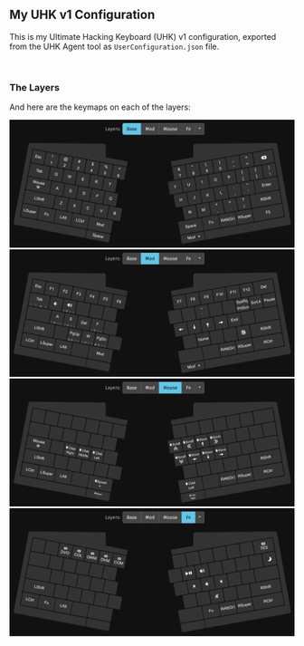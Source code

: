 ## My UHK v1 Configuration

This is my Ultimate Hacking Keyboard (UHK) v1 configuration, exported from the UHK Agent tool as `UserConfiguration.json` file.

<br/>

### The Layers

And here are the keymaps on each of the layers:

![the 'base' layer](imgs/base_layer.png)
![the 'mod' layer](imgs/mod_layer.png)
![the 'mouse' layer](imgs/mouse_layer.png)
![the 'fn' layer](imgs/fn_layer.png)
